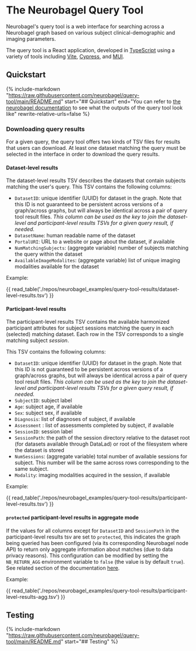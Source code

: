 # The Neurobagel Query Tool

Neurobagel's query tool is a web interface for searching across a Neurobagel graph based on various subject clinical-demographic and imaging parameters.

The query tool is a React application, developed in [TypeScript](https://www.typescriptlang.org/) using a variety of tools including [Vite](https://vitejs.dev/), [Cypress](https://www.cypress.io/), and [MUI](https://mui.com/).

## Quickstart
{%
   include-markdown "https://raw.githubusercontent.com/neurobagel/query-tool/main/README.md"
   start="## Quickstart"
   end="You can refer to [the neurobagel documentation](https://neurobagel.org/query_tool/#downloading-query-results) to see what the outputs of the query tool look like"
   rewrite-relative-urls=false
%}

### Downloading query results

For a given query, the query tool offers two kinds of TSV files for results that users can download. 
At least one dataset matching the query must be selected in the interface in order to download the query results.

#### Dataset-level results

The dataset-level results TSV describes the datasets that contain subjects matching the user's query.
This TSV contains the following columns:

- `DatasetID`: unique identifier (UUID) for dataset in the graph. 
Note that this ID is not guaranteed to be persistent across versions of a graph/across graphs, but will always be identical across a pair of query tool result files. 
_This column can be used as the key to join the dataset-level and participant-level results TSVs for a given query result, if needed._
- `DatasetName`: human readable name of the dataset
- `PortalURI`: URL to a website or page about the dataset, if available
- `NumMatchingSubjects`: (aggregate variable) number of subjects matching the query within the dataset
- `AvailableImageModalites`: (aggregate variable) list of unique imaging modalities available for the dataset

Example:

{{ read_table('./repos/neurobagel_examples/query-tool-results/dataset-level-results.tsv') }}

#### Participant-level results

The participant-level results TSV contains the available harmonized participant attributes for subject sessions matching the query in each (selected) matching dataset.
Each row in the TSV corresponds to a single matching subject _session_.

This TSV contains the following columns:

- `DatasetID`: unique identifier (UUID) for dataset in the graph. 
Note that this ID is not guaranteed to be persistent across versions of a graph/across graphs, but will always be identical across a pair of query tool result files. 
_This column can be used as the key to join the dataset-level and participant-level results TSVs for a given query result, if needed._
- `SubjectID`: subject label
- `Age`: subject age, if available
- `Sex`: subject sex, if available
- `Diagnosis`: list of diagnoses of subject, if available
- `Assessment` : list of assessments completed by subject, if available
- `SessionID`: session label
- `SessionPath`: the path of the session directory relative to the dataset root (for datasets available through DataLad) or root of the filesystem where the dataset is stored
- `NumSessions`: (aggregate variable) total number of available sessions for subject. 
This number will be the same across rows corresponding to the same subject.
- `Modality`: imaging modalities acquired in the session, if available

Example:

{{ read_table('./repos/neurobagel_examples/query-tool-results/participant-level-results.tsv') }}

#### `protected` participant-level results in aggregate mode

If the values for all columns except for `DatasetID` and `SessionPath` in the participant-level results tsv are set to `protected`, this indicates the graph being queried has been configured (via its corresponding Neurobagel node API) to return only aggregate information about matches (due to data privacy reasons). 
This configuration can be modified by setting the `NB_RETURN_AGG` environment variable to `false` (the value is by default `true`). 
See related section of the documentation [here](https://neurobagel.org/infrastructure/#set-the-environment-variables).

Example:

{{ read_table('./repos/neurobagel_examples/query-tool-results/participant-level-results-agg.tsv') }}

## Testing
{%
   include-markdown "https://raw.githubusercontent.com/neurobagel/query-tool/main/README.md"
   start="## Testing"
%}

